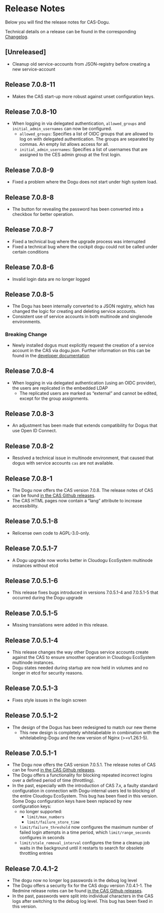 # Release Notes

Below you will find the release notes for CAS-Dogu.

Technical details on a release can be found in the corresponding [Changelog](https://docs.cloudogu.com/de/docs/dogus/cas/CHANGELOG/).

## [Unreleased]
- Cleanup old service-accounts from JSON-registry before creating a new service-account

## Release 7.0.8-11
- Makes the CAS start-up more robust against unset configuration keys.

## Release 7.0.8-10
- When logging in via delegated authentication, `allowed_groups` and `initial_admin_usernames` can now be configured.
  - `allowed_groups`: Specifies a list of OIDC groups that are allowed to log on with delegated authentication. The groups are separated by commas. An empty list allows access for all.
  - `initial_admin_usernames`: Specifies a list of usernames that are assigned to the CES admin group at the first login.

## Release 7.0.8-9
- Fixed a problem where the Dogu does not start under high system load.

## Release 7.0.8-8
- The button for revealing the password has been converted into a checkbox for better operation.

## Release 7.0.8-7
- Fixed a technical bug where the upgrade process was interrupted
- Fixed a technical bug where the cockpit dogu could not be called under certain conditions

## Release 7.0.8-6
- Invalid login data are no longer logged

## Release 7.0.8-5
- The Dogu has been internally converted to a JSON registry, which has changed the logic for creating and deleting service accounts.
- Consistent use of service accounts in both multinode and singlenode environments.

### Breaking Change
- Newly installed dogus must explicitly request the creation of a service account in the CAS via dogu.json. Further information on this can be found in the [developer documentation](https://github.com/cloudogu/dogu-development-docs/blob/main/docs/important/relevant_functionalities_en.md#authentifizierung)

## Release 7.0.8-4
- When logging in via delegated authentication (using an OIDC provider), the users are replicated in the embedded LDAP
    - The replicated users are marked as “external” and cannot be edited, except for the group assignments.

## Release 7.0.8-3
- An adjustment has been made that extends compatibility for Dogus that use Open ID Connect.

## Release 7.0.8-2
- Resolved a technical issue in multinode environment, that caused that dogus with service accounts `cas` are not available.

## Release 7.0.8-1
- The Dogu now offers the CAS version 7.0.8. The release notes of CAS can be found [in the CAS Github releases](https://github.com/apereo/cas/releases/tag/v7.0.8).
- The CAS HTML pages now contain a “lang” attribute to increase accessibility.

## Release 7.0.5.1-8
- Relicense own code to AGPL-3.0-only.

## Release 7.0.5.1-7
- A Dogu upgrade now works better in Cloudogu EcoSystem multinode instances without etcd

## Release 7.0.5.1-6
- This release fixes bugs introduced in versions 7.0.5.1-4 and 7.0.5.1-5 that occurred during the Dogu upgrade

## Release 7.0.5.1-5
- Missing translations were added in this release.

## Release 7.0.5.1-4
- This release changes the way other Dogus service accounts create against the CAS to ensure smoother operation in Cloudogu EcoSystem multinode instances.
- Dogu states needed during startup are now held in volumes and no longer in etcd for security reasons.

## Release 7.0.5.1-3
- Fixes style issues in the login screen

## Release 7.0.5.1-2

- The design of the Dogus has been redesigned to match our new theme
    - This new design is completely whitelabelable in combination with the whitelabeling-Dogu and the new version of Nginx (>=v1.26.1-5).
  
## Release 7.0.5.1-1

- The Dogu now offers the CAS version 7.0.5.1. The release notes of CAS can be found [in the CAS Github releases](https://github.com/apereo/cas/releases/tag/v7.0.5.1).
- The Dogu offers a functionality for blocking repeated incorrect logins over a defined period of time (throttling).
- In the past, especially with the introduction of CAS 7.x, a faulty standard configuration in connection with Dogu-internal users led to blocking of the entire Cloudogu EcoSystem. This bug has been fixed in this version. Some Dogu configuration keys have been replaced by new configuration keys:
   - no longer supported:
     - `limit/max_numbers`
     - `limit/failure_store_time`
   - `limit/failure_threshold` now configures the maximum number of failed login attempts in a time period, which `limit/range_seconds` configures in seconds
   - `limit/stale_removal_interval` configures the time a cleanup job waits in the background until it restarts to search for obsolete throttling entries

## Release 7.0.4.1-2

- The dogu now no longer log passwords in the debug log level
- The Dogu offers a security fix for the CAS dogu version 7.0.4.1-1. The Redmine release notes can be found [in the CAS Github releases](https://github.com/apereo/cas/releases/tag/v7.0.4.1).
- In the past, passwords were split into individual characters in the CAS logs after switching to the debug log level. This bug has been fixed in this version.
